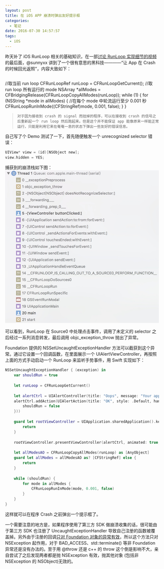```yaml
---
layout: post
title: 在 iOS APP 崩溃时弹出友好提示框
categories:
  - 笔记
date: 2016-07-30 14:57:57
tags:
  - iOS
---
```


昨天补了 iOS RunLoop 相关的基础知识，在一部[讨论 RunLoop 实现细节的视频](http://v.youku.com/v_show/id_XODgxODkzODI0.html)的最后面，@sunnyxx 讲到了一个很有意思的黑科技————“让 App 在 Crash 的时候回光返照”，内容大致如下：

> ```objectivec
//取当前 run loop
CFRunLoopRef runLoop = CFRunLoopGetCurrent();
//取 run loop 所有运行的 mode
NSArray *allModes = CFBridgingRelease(CFRunLoopCopyAllModes(runLoop));
while (1) {
    for (NSString *mode in allModes) {
    //在每个 mode 中轮流运行至少 0.001 秒
        CFRunLoopRunInMode((CFStringRef)mode, 0.001, false);
    }
}
> ```
> 对于因为接收到 crash 的 signal 而挂掉的程序，可以在接收到 crash 的信号之后重新起一个 run loop 然后跑起来。但是这个并不能保证 app 能像原来一样能正常运行，只能是利用它来在奄奄一息的状态下弹出一些友好的错误信息。

<!-- more -->

自己写了个 Demo 测试了一下，首先随便触发一个 unrecognized selector 错误：

```objectivec
UIView* view = (id)[NSObject new];
view.hidden = YES;
```

捕获到的崩溃栈如下图：
![](/assets/images/2016/14698640741585.jpg)

可以看到，RunLoop 在 Source0 中处理点击事件，调用了未定义的 selector 之后经过一系列消息转发，最后调用 objc_exception_throw 抛出了异常。

Foundation 提供的 NSSetUncaughtExceptionHandler 方法可以截获到这个异常。通过它设置一个回调函数，在里面展示一个 UIAlertViewController，再按照上面的方式手动启动一个 RunLoop 来监听手势事件，用 Swift 实现如下：

```swift
NSSetUncaughtExceptionHandler { (exception) in
    var shouldRun = true
    
    let runLoop = CFRunLoopGetCurrent()
    
    let alertCtrl = UIAlertController(title: "Oops", message: "Your app crashed! OAO", preferredStyle: .Alert)
    alertCtrl.addAction(UIAlertAction(title: "OK", style: .Default, handler: { (_) in
        shouldRun = false
    }))
    
    guard let rootViewController = UIApplication.sharedApplication().keyWindow?.rootViewController else {
        return
    }
    
    rootViewController.presentViewController(alertCtrl, animated: true, completion: nil)
    
    let allModesAO = CFRunLoopCopyAllModes(runLoop) as [AnyObject]
    guard let allModes = allModesAO as? [CFStringRef] else {
        return
    }
    
    while (shouldRun) {
        for mode in allModes {
            CFRunLoopRunInMode(mode, 0.001, false)
        }
    }
}
```

这样就可以在程序 Crash 之前弹出一个提示框了。

一个需要注意的地方是，如果程序使用了第三方 SDK 做崩溃收集的话，很可能由于第三方 SDK 也注册了 UncaughtExceptionHandler 导致自己注册的函数被覆盖掉。另外由于注册的回调[只对 Foundation 对象的异常有效](https://github.com/opensource-apple/objc4/blob/cd5e62a5597ea7a31dccef089317abb3a661c154/runtime/objc-exception.mm#L673-L682)，所以这个方法只对 NSException 起作用，对于 BAD_ACCESS、std::terminate() 等非 Foundation 异常还是没有办法的。至于用 @throw 还是 c++ 的 throw 这个倒是影响不大，亲自尝试了之后发现两者都是抛 NSException 有效，抛其他对象 (包括非 NSException 的 NSObject)无效的。


